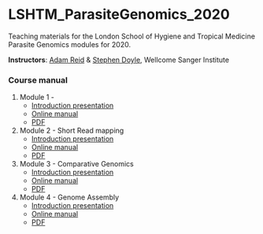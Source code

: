 # LSHTM_ParasiteGenomics_2020

Teaching materials for the London School of Hygiene and Tropical Medicine Parasite Genomics modules for 2020.

**Instructors**: [Adam Reid](mailto:ar11@sanger.ac.uk) & [Stephen Doyle](mailto:sd21@sanger.ac.uk), Wellcome Sanger Institute

### Course manual
1. Module 1 -
     - [Introduction presentation]()
     - [Online manual]()
     - [PDF]()
2. Module 2 - Short Read mapping
     - [Introduction presentation]()
     - [Online manual](Module_2_Mapping_Short_Reads.md)
     - [PDF]()
3. Module 3 - Comparative Genomics
     - [Introduction presentation](presentations/Presentation_PathogenGenomicsLSHTM_Module3_ComparativeGenomics.pptx)
     - [Online manual]()
     - [PDF]()
4. Module 4 - Genome Assembly
     - [Introduction presentation](presentations/Presentation_PathogenGenomicsLSHTM_Module4_DeNovoAssembly.pptx)
     - [Online manual](Module_4_Genome_Assembly.md)
     - [PDF]()
